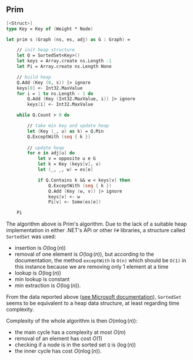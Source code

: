 ## Prim

```fsharp
[<Struct>]
type Key = Key of (Weight * Node)

let prim s (Graph (ns, es, adj) as G : Graph) =

    // init heap structure
    let Q = SortedSet<Key>()
    let keys = Array.create ns.Length -1
    let Pi = Array.create ns.Length None

    // build heap
    Q.Add (Key (0, s)) |> ignore
    keys[0] <- Int32.MaxValue
    for i = 1 to ns.Length - 1 do
        Q.Add (Key (Int32.MaxValue, i)) |> ignore
        keys[i] <- Int32.MaxValue

    while Q.Count > 0 do

        // take min key and update heap
        let (Key (_, u) as k) = Q.Min
        Q.ExceptWith (seq { k })
        
        // update heap
        for e in adj[u] do
            let v = opposite u e G
            let k = Key (keys[v], v)
            let (_, _, w) = es[e]

            if Q.Contains k && w < keys[v] then
                Q.ExceptWith (seq { k })
                Q.Add (Key (w, v)) |> ignore
                keys[v] <- w
                Pi[v] <- Some(es[e])

    Pi
```

The algorithm above is Prim's algorithm. Due to the lack of a suitable heap implementation in either .NET's APi or other `F#` libraries, a structure called `SortedSet` was used:

 - insertion is $O(\log(n))$
 - removal of one element is $O(\log(n))$, but according to the documentation, the method `exceptWith` is `O(n)` which should be `O(1)` in this instance because we are removing only 1 element at a time
 - lookup is $O(\log(n))$
 - min lookup is constant
 - min extraction is $O(\log(n))$.
 
From the data reported above ([see Microsoft documentation](https://docs.microsoft.com/en-us/dotnet/api/system.collections.generic.sortedset-1?redirectedfrom=MSDN&view=net-6.0)), `SortedSet` seems to be equivalent to a heap data structure, at least regarding time complexity.

Complexity of the whole algorithm is then $O (m \log(n))$:

 - the main cycle has a complexity at most $O(m)$
 - removal of an element has cost $O(1)$
 - checking if a node is in the sorted set `Q` is $(\log(n))$
 - the inner cycle has cost $O(n\log(n))$.
